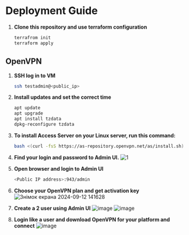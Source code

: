 # Deployment Guide
1. **Clone this repository and use terraform configuration**
    ```sh
    terrafrom init
    terraform apply
    ```
## OpenVPN

1. **SSH log in to VM**
    ```sh
    ssh testadmin@<public_ip>
    ```

2. **Install updates and set the correct time**
    ```sh
    apt update
    apt upgrade
    apt install tzdata
    dpkg-reconfigure tzdata
    ```

3. **To install Access Server on your Linux server, run this command:**
    ```sh
    bash <(curl -fsS https://as-repository.openvpn.net/as/install.sh)
    ```

4. **Find your login and password to Admin UI.**
    ![1](https://github.com/user-attachments/assets/8fe52255-96bd-421e-bf56-c3640a36f5fc)

5. **Open browser and login to Admin UI**
    ```sh
    <Public IP address>:943/admin
    ```

6. **Choose your OpenVPN plan and get activation key**
![Знімок екрана 2024-09-12 141628](https://github.com/user-attachments/assets/90444687-dd32-4e31-8f13-8ea9dfcda578)

7. **Create a 2 user using Admin UI**
![image](https://github.com/user-attachments/assets/347b9394-99c7-4d9b-aded-f6f1e4c9f827)
![image](https://github.com/user-attachments/assets/7399bf77-6421-4988-b212-377d0b45c018)


8. **Login like a user and download OpenVPN for your platform and connect**
![image](https://github.com/user-attachments/assets/9a333f44-52bf-4448-aa7b-da374a4114f4)


